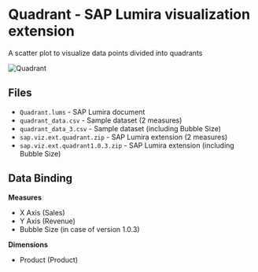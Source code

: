 Quadrant - SAP Lumira visualization extension
=================================================

A scatter plot to visualize data points divided into quadrants

![Quadrant](https://github.com/SAP/lumira-extension-viz/blob/master/Quadrant/quadrant.gif)

Files
-----------
* `Quadrant.lums` - SAP Lumira document
* `quadrant_data.csv` - Sample dataset (2 measures)
* `quadrant_data_3.csv` - Sample dataset (including Bubble Size)
* `sap.viz.ext.quadrant.zip` - SAP Lumira extension (2 measures)
* `sap.viz.ext.quadrant1.0.3.zip` - SAP Lumira extension (including Bubble Size)

Data Binding
-------------
<strong>Measures</strong>
* X Axis (Sales)
* Y Axis (Revenue)
* Bubble Size (in case of version 1.0.3)

<strong>Dimensions</strong>
* Product (Product)

